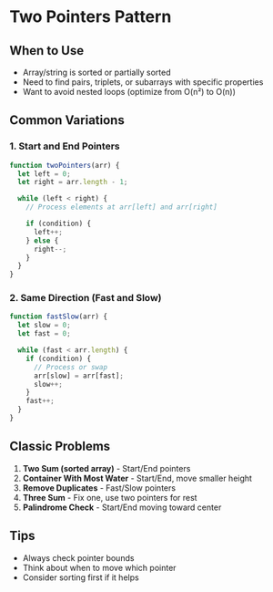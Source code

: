 # Two Pointers Pattern

## When to Use
- Array/string is sorted or partially sorted
- Need to find pairs, triplets, or subarrays with specific properties
- Want to avoid nested loops (optimize from O(n²) to O(n))

## Common Variations

### 1. Start and End Pointers
```javascript
function twoPointers(arr) {
  let left = 0;
  let right = arr.length - 1;

  while (left < right) {
    // Process elements at arr[left] and arr[right]

    if (condition) {
      left++;
    } else {
      right--;
    }
  }
}
```

### 2. Same Direction (Fast and Slow)
```javascript
function fastSlow(arr) {
  let slow = 0;
  let fast = 0;

  while (fast < arr.length) {
    if (condition) {
      // Process or swap
      arr[slow] = arr[fast];
      slow++;
    }
    fast++;
  }
}
```

## Classic Problems
1. **Two Sum (sorted array)** - Start/End pointers
2. **Container With Most Water** - Start/End, move smaller height
3. **Remove Duplicates** - Fast/Slow pointers
4. **Three Sum** - Fix one, use two pointers for rest
5. **Palindrome Check** - Start/End moving toward center

## Tips
- Always check pointer bounds
- Think about when to move which pointer
- Consider sorting first if it helps